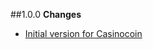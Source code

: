 ##1.0.0
**Changes**
+ [Initial version for Casinocoin](https://github.com/casinocoin/casinocoin-libjs)
